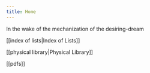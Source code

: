 ```yaml
---
title: Home
---
```

In the wake of the mechanization of the desiring-dream

[[index of lists|Index of Lists]]

[[physical library|Physical Library]]

[[pdfs]]
